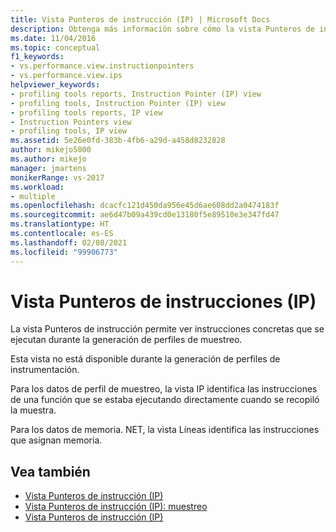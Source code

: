 ```yaml
---
title: Vista Punteros de instrucción (IP) | Microsoft Docs
description: Obtenga más información sobre cómo la vista Punteros de instrucción permite ver instrucciones concretas que se ejecutan durante la generación de perfiles de muestreo.
ms.date: 11/04/2016
ms.topic: conceptual
f1_keywords:
- vs.performance.view.instructionpointers
- vs.performance.view.ips
helpviewer_keywords:
- profiling tools reports, Instruction Pointer (IP) view
- profiling tools, Instruction Pointer (IP) view
- profiling tools reports, IP view
- Instruction Pointers view
- profiling tools, IP view
ms.assetid: 5e26e0fd-383b-4fb6-a29d-a458d8232828
author: mikejo5000
ms.author: mikejo
manager: jmartens
monikerRange: vs-2017
ms.workload:
- multiple
ms.openlocfilehash: dcacfc121d450da956e45d6ae608dd2a0474183f
ms.sourcegitcommit: ae6d47b09a439cd0e13180f5e89510e3e347fd47
ms.translationtype: HT
ms.contentlocale: es-ES
ms.lasthandoff: 02/08/2021
ms.locfileid: "99906773"
---
```

# <a name="instruction-pointers-ips-view"></a>Vista Punteros de instrucciones (IP)
La vista Punteros de instrucción permite ver instrucciones concretas que se ejecutan durante la generación de perfiles de muestreo.

 Esta vista no está disponible durante la generación de perfiles de instrumentación.

 Para los datos de perfil de muestreo, la vista IP identifica las instrucciones de una función que se estaba ejecutando directamente cuando se recopiló la muestra.

 Para los datos de memoria. NET, la vista Líneas identifica las instrucciones que asignan memoria.

## <a name="see-also"></a>Vea también
- [Vista Punteros de instrucción (IP)](../profiling/instruction-pointers-ips-view-sampling-data.md)
- [Vista Punteros de instrucción (IP): muestreo](../profiling/instruction-pointers-ips-view-dotnet-memory-sampling-data.md)
- [Vista Punteros de instrucción (IP)](../profiling/instruction-pointers-ips-view-contention-data.md)
